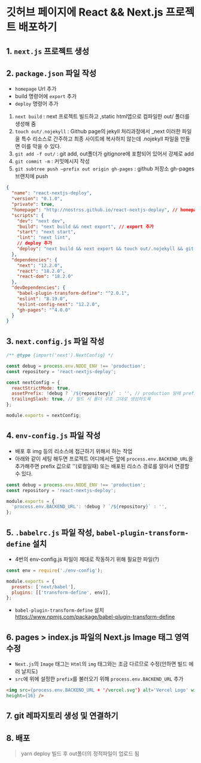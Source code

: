 # 깃허브 페이지에 React && Next.js 프로젝트 배포하기

## 1. `next.js` 프로젝트 생성

## 2. `package.json` 파일 작성

- `homepage` Url 추가
- build 명령어에 `export` 추가
- `deploy` 명령어 추가

1. `next build` : next 프로젝트 빌드하고 ,static html앱으로 컴파일한 out/ 폴더를 생성해 줌
2. `touch out/.nojekyll` : Github page의 jekyll 처리과정에서 \_next 이러한 파일을 특수 리소스로 간주하고 최종 사이트에 복사하지 않는데 .nojekyll 파일을 만들면 이를 막을 수 있다.
3. `git add -f out/` : git add, out폴더가 gitignore에 포함되어 있어서 강제로 add
4. `git commit -m` : 커밋메시지 작성
5. `git subtree push —prefix out origin gh-pages` : github 저장소 gh-pages브랜치에 push

```json
{
  "name": "react-nextjs-deploy",
  "version": "0.1.0",
  "private": true,
  "homepage": "http://nostrss.github.io/react-nextjs-deploy", // homepage 추가
  "scripts": {
    "dev": "next dev",
    "build": "next build && next export", // export 추가
    "start": "next start",
    "lint": "next lint",
    // deploy 추가
    "deploy": "next build && next export && touch out/.nojekyll && git add -f out/ && git commit -m 'deploy to gh-pages' && git subtree push --prefix out origin gh-pages"
  },
  "dependencies": {
    "next": "12.2.0",
    "react": "18.2.0",
    "react-dom": "18.2.0"
  },
  "devDependencies": {
    "babel-plugin-transform-define": "^2.0.1",
    "eslint": "8.19.0",
    "eslint-config-next": "12.2.0",
    "gh-pages": "^4.0.0"
  }
}
```

## 3. `next.config.js` 파일 작성

```javascript
/** @type {import('next').NextConfig} */

const debug = process.env.NODE_ENV !== 'production';
const repository = 'react-nextjs-deploy';

const nextConfig = {
  reactStrictMode: true,
  assetPrefix: !debug ? `/${repository}/` : '', // production 일때 prefix 경로
  trailingSlash: true, // 빌드 시 폴더 구조 그대로 생성하도록
};

module.exports = nextConfig;
```

## 4. `env-config.js` 파일 작성

- 배포 후 img 등의 리소스에 접근하기 위해서 하는 작업
- 아래와 같이 세팅 해두면 프로젝트 어디에서든 앞에 `process.env.BACKEND_URL`을 추가해주면 prefix 값으로 ''(로컬일때) 또는 배포된 리소스 경로를 알아서 연결할 수 있다.

```javascript
const debug = process.env.NODE_ENV !== 'production';
const repository = 'react-nextjs-deploy';

module.exports = {
  'process.env.BACKEND_URL': !debug ? `/${repository}` : '',
};
```

## 5. `.babelrc.js` 파일 작성, `babel-plugin-transform-define` 설치

- 4번의 env-config.js 파일이 제대로 작동하기 위해 필요한 파일(?)

```javascript
const env = require('./env-config');

module.exports = {
  presets: ['next/babel'],
  plugins: [['transform-define', env]],
};
```

- `babel-plugin-transform-define` 설치
  https://www.npmjs.com/package/babel-plugin-transform-define

## 6. pages > index.js 파일의 Next.js Image 태그 영역 수정

- `Next.js`의 `Image` 태그는 `Html`의 `img` 태그와는 조금 다르므로 수정(안하면 빌드 에러 날지도)
- `src`에 위에 설정한 `prefix`를 불러오기 위해 `process.env.BACKEND_URL` 추가

```html
<img src={process.env.BACKEND_URL + '/vercel.svg'} alt='Vercel Logo' width={72}
height={16} />
```

## 7. git 레파지토리 생성 및 연결하기

## 8. 배포

> yarn deploy
> 빌드 후 out폴더의 정적파일이 업로드 됨
